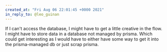 ```yaml
---
created_at: "Fri Aug 06 22:01:45 +0000 2021"
in_reply_to: @leo_guinan
---
```


If I can't access the database, I might have to get a little creative in the flow. I might have to store data in a database not managed by prisma. Which could get interesting as I would have to either have some way to get it into the prisma-managed db or just scrap prisma.
